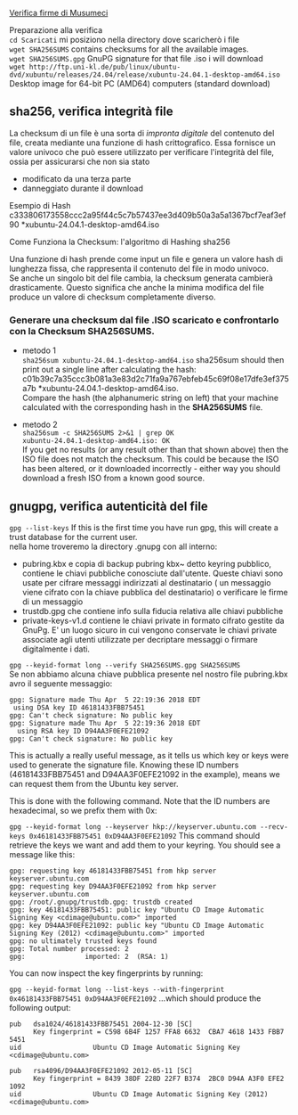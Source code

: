 [Verifica firme di Musumeci](https://www.youtube.com/watch?v=loi7XTrw7tE "verifica firme by Musumeci")
 

Preparazione alla verifica<br>
`cd Scaricati` mi posiziono nella directory dove scaricherò i file<br>
`wget SHA256SUMS` contains checksums for all the available images.<br>
`wget SHA256SUMS.gpg` GnuPG signature for that file .iso i will download<br>
`wget http://ftp.uni-kl.de/pub/linux/ubuntu-dvd/xubuntu/releases/24.04/release/xubuntu-24.04.1-desktop-amd64.iso` Desktop image for 64-bit PC (AMD64) computers (standard download)<br>

## sha256, verifica integrità file 

La checksum di un file è una sorta di *impronta digitale*  del contenuto del file, creata mediante una funzione di hash crittografico. Essa fornisce un valore univoco che può essere utilizzato per verificare l'integrità del file, ossia per assicurarsi che non sia stato 
* modificato da una terza parte
* danneggiato durante il download

Esempio di Hash<br>
c333806173558ccc2a95f44c5c7b57437ee3d409b50a3a5a1367bcf7eaf3ef90 *xubuntu-24.04.1-desktop-amd64.iso

Come Funziona la Checksum: l'algoritmo di Hashing sha256

Una funzione di hash prende come input un file e genera un valore hash di lunghezza fissa, che rappresenta il contenuto del file in modo univoco.<br>
Se anche un singolo bit del file cambia, la checksum generata cambierà drasticamente. Questo significa che anche la minima modifica del file produce un valore di checksum completamente diverso.

### Generare una checksum dal file .ISO scaricato e confrontarlo con la Checksum SHA256SUMS.

* metodo 1<br>
`sha256sum xubuntu-24.04.1-desktop-amd64.iso` sha256sum should then print out a single line after calculating the hash:<br>
c01b39c7a35ccc3b081a3e83d2c71fa9a767ebfeb45c69f08e17dfe3ef375a7b *xubuntu-24.04.1-desktop-amd64.iso.<br>
Compare the hash (the alphanumeric string on left) that your machine calculated with the corresponding hash in the **SHA256SUMS** file.

* metodo 2<br>
`sha256sum -c SHA256SUMS 2>&1 | grep OK`<br>
`xubuntu-24.04.1-desktop-amd64.iso: OK`<br>
If you get no results (or any result other than that shown above) then the ISO file does not match the checksum. This could be because the ISO has been altered, or it downloaded incorrectly - either way you should download a fresh ISO from a known good source.

## gnugpg, verifica autenticità del file

`gpg --list-keys` If this is the first time you have run gpg, this will create a trust database for the current user.<br>
nella home troveremo la directory .gnupg con all interno:
* pubring.kbx e copia di backup pubring kbx~  detto keyring pubblico, contiene le chiavi pubbliche conosciute dall'utente. Queste chiavi sono usate per cifrare messaggi indirizzati al destinatario ( un messaggio viene cifrato con la chiave pubblica del destinatario) o verificare le firme di un messaggio
* trustdb.gpg che contiene info sulla fiducia relativa alle chiavi pubbliche
* private-keys-v1.d contiene le chiavi private in formato cifrato gestite da GnuPg. E' un luogo sicuro in cui vengono conservate le chiavi private associate agli utenti utilizzate per decriptare messaggi o firmare digitalmente i dati.<br>

`gpg --keyid-format long --verify SHA256SUMS.gpg SHA256SUMS`<br>
Se non abbiamo alcuna chiave pubblica presente nel nostro file pubring.kbx avro il seguente messaggio:
```
gpg: Signature made Thu Apr  5 22:19:36 2018 EDT
 using DSA key ID 46181433FBB75451
gpg: Can't check signature: No public key
gpg: Signature made Thu Apr  5 22:19:36 2018 EDT
  using RSA key ID D94AA3F0EFE21092
gpg: Can't check signature: No public key
```
This is actually a really useful message, as it tells us which key or keys were used to generate the signature file. Knowing these ID numbers (46181433FBB75451 and D94AA3F0EFE21092 in the example), means we can request them from the Ubuntu key server.

This is done with the following command. Note that the ID numbers are hexadecimal, so we prefix them with 0x:

`gpg --keyid-format long --keyserver hkp://keyserver.ubuntu.com --recv-keys 0x46181433FBB75451 0xD94AA3F0EFE21092` This command should retrieve the keys we want and add them to your keyring. You should see a message like this:
```
gpg: requesting key 46181433FBB75451 from hkp server keyserver.ubuntu.com
gpg: requesting key D94AA3F0EFE21092 from hkp server keyserver.ubuntu.com
gpg: /root/.gnupg/trustdb.gpg: trustdb created
gpg: key 46181433FBB75451: public key "Ubuntu CD Image Automatic Signing Key <cdimage@ubuntu.com>" imported
gpg: key D94AA3F0EFE21092: public key "Ubuntu CD Image Automatic Signing Key (2012) <cdimage@ubuntu.com>" imported
gpg: no ultimately trusted keys found
gpg: Total number processed: 2
gpg:               imported: 2  (RSA: 1)
```
You can now inspect the key fingerprints by running:

`gpg --keyid-format long --list-keys --with-fingerprint 0x46181433FBB75451 0xD94AA3F0EFE21092` …which should produce the following output:

```
pub   dsa1024/46181433FBB75451 2004-12-30 [SC]
      Key fingerprint = C598 6B4F 1257 FFA8 6632  CBA7 4618 1433 FBB7 5451
uid                  Ubuntu CD Image Automatic Signing Key <cdimage@ubuntu.com>

pub   rsa4096/D94AA3F0EFE21092 2012-05-11 [SC]
      Key fingerprint = 8439 38DF 228D 22F7 B374  2BC0 D94A A3F0 EFE2 1092
uid                  Ubuntu CD Image Automatic Signing Key (2012) <cdimage@ubuntu.com>
```



